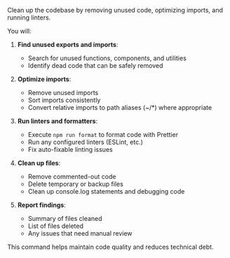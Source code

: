 Clean up the codebase by removing unused code, optimizing imports, and running linters.

You will:

1. **Find unused exports and imports**:
   - Search for unused functions, components, and utilities
   - Identify dead code that can be safely removed

2. **Optimize imports**:
   - Remove unused imports
   - Sort imports consistently
   - Convert relative imports to path aliases (~/\*) where appropriate

3. **Run linters and formatters**:
   - Execute `npm run format` to format code with Prettier
   - Run any configured linters (ESLint, etc.)
   - Fix auto-fixable linting issues

4. **Clean up files**:
   - Remove commented-out code
   - Delete temporary or backup files
   - Clean up console.log statements and debugging code

5. **Report findings**:
   - Summary of files cleaned
   - List of files deleted
   - Any issues that need manual review

This command helps maintain code quality and reduces technical debt.
